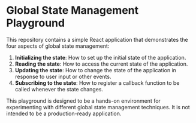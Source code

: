 # Global State Management Playground

This repository contains a simple React application that demonstrates the four aspects of global state management:

1. **Initializing the state**: How to set up the initial state of the application.
2. **Reading the state**: How to access the current state of the application.
3. **Updating the state**: How to change the state of the application in response to user input or other events.
4. **Subscribing to the state**: How to register a callback function to be called whenever the state changes.

This playground is designed to be a hands-on environment for experimenting with different global state management techniques. It is not intended to be a production-ready application.
